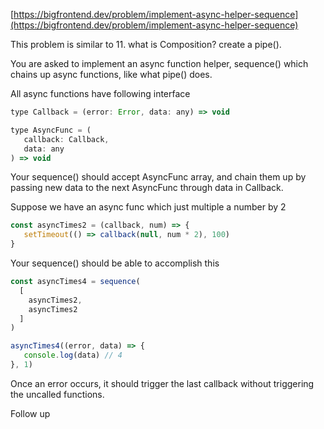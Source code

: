 [https://bigfrontend.dev/problem/implement-async-helper-sequence](https://bigfrontend.dev/problem/implement-async-helper-sequence)

This problem is similar to 11. what is Composition? create a pipe().

You are asked to implement an async function helper, sequence() which chains up async functions, like what pipe() does.

All async functions have following interface

```js
type Callback = (error: Error, data: any) => void

type AsyncFunc = (
   callback: Callback,
   data: any
) => void
```

Your sequence() should accept AsyncFunc array, and chain them up by passing new data to the next AsyncFunc through data in Callback.

Suppose we have an async func which just multiple a number by 2

```js
const asyncTimes2 = (callback, num) => {
   setTimeout(() => callback(null, num * 2), 100)
}
```

Your sequence() should be able to accomplish this

```js
const asyncTimes4 = sequence(
  [
    asyncTimes2,
    asyncTimes2
  ]
)

asyncTimes4((error, data) => {
   console.log(data) // 4
}, 1)
```

Once an error occurs, it should trigger the last callback without triggering the uncalled functions.

Follow up


